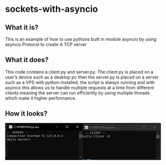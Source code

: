 # sockets-with-asyncio
## What it is?
This is an example of how to use pythons built in module asyncio by using asyncio.Protocol to create A TCP server

## What it does?
This code contains a client.py and server.py. The client.py is placed on a user’s device such as a desktop pc then the server.py is placed on a server such as a VPS with python installed, the script is always running and with asyinco this allows us to handle multiple requests at a time from different clients meaning the server can run efficiently by using multiple threads which make it higher performance.

## How it looks?
![example](example.png)
